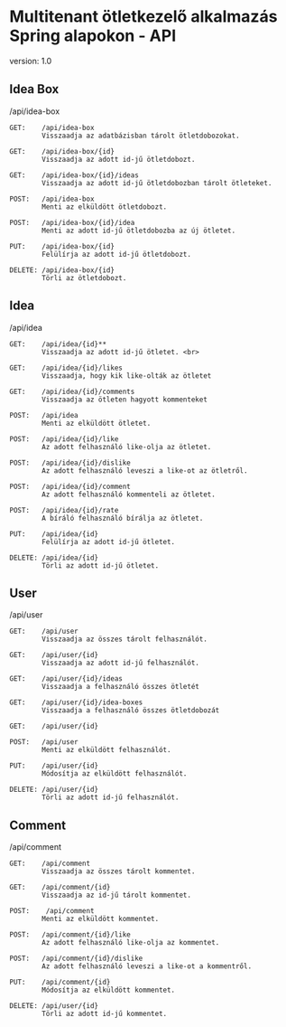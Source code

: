 # Multitenant ötletkezelő alkalmazás Spring alapokon - API

version: 1.0

## Idea Box

/api/idea-box

    GET:    /api/idea-box
            Visszaadja az adatbázisban tárolt ötletdobozokat.

    GET:    /api/idea-box/{id}
            Visszaadja az adott id-jű ötletdobozt.

    GET:    /api/idea-box/{id}/ideas
            Visszaadja az adott id-jű ötletdobozban tárolt ötleteket.

    POST:   /api/idea-box
            Menti az elküldött ötletdobozt.

    POST:   /api/idea-box/{id}/idea
            Menti az adott id-jű ötletdobozba az új ötletet.

    PUT:    /api/idea-box/{id}
            Felülírja az adott id-jű ötletdobozt.

    DELETE: /api/idea-box/{id}
            Törli az ötletdobozt.

## Idea

/api/idea

    GET:    /api/idea/{id}**
            Visszaadja az adott id-jű ötletet. <br>

    GET:    /api/idea/{id}/likes
            Visszaadja, hogy kik like-olták az ötletet

    GET:    /api/idea/{id}/comments
            Visszaadja az ötleten hagyott kommenteket

    POST:   /api/idea
            Menti az elküldött ötletet.

    POST:   /api/idea/{id}/like
            Az adott felhasználó like-olja az ötletet.

    POST:   /api/idea/{id}/dislike
            Az adott felhasználó leveszi a like-ot az ötletről.

    POST:   /api/idea/{id}/comment
            Az adott felhasználó kommenteli az ötletet.

    POST:   /api/idea/{id}/rate
            A bíráló felhasználó bírálja az ötletet.

    PUT:    /api/idea/{id}
            Felülírja az adott id-jű ötletet.

    DELETE: /api/idea/{id}
            Törli az adott id-jű ötletet.

## User

/api/user

    GET:    /api/user
            Visszaadja az összes tárolt felhasználót.

    GET:    /api/user/{id}
            Visszaadja az adott id-jű felhasználót.

    GET:    /api/user/{id}/ideas
            Visszaadja a felhasználó összes ötletét

    GET:    /api/user/{id}/idea-boxes
            Visszaadja a felhasználó összes ötletdobozát

    GET:    /api/user/{id}

    POST:   /api/user
            Menti az elküldött felhasználót.

    PUT:    /api/user/{id}
            Módosítja az elküldött felhasználót.

    DELETE: /api/user/{id}
            Törli az adott id-jű felhasználót.

## Comment

/api/comment

    GET:    /api/comment
            Visszaadja az összes tárolt kommentet.

    GET:    /api/comment/{id}
            Visszaadja az id-jű tárolt kommentet.

    POST:    /api/comment
            Menti az elküldött kommentet.

    POST:   /api/comment/{id}/like
            Az adott felhasználó like-olja az kommentet.

    POST:   /api/comment/{id}/dislike
            Az adott felhasználó leveszi a like-ot a kommentről.

    PUT:    /api/comment/{id}
            Módosítja az elküldött kommentet.

    DELETE: /api/user/{id}
            Törli az adott id-jű kommentet.
